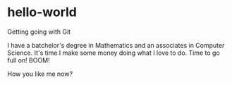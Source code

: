 # hello-world
Getting going with Git

I have a batchelor's degree in Mathematics and an associates in Computer Science.  It's time I make some money doing what I love to do.  Time to go full on! BOOM!

How you like me now?